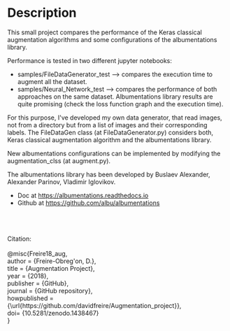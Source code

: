# Description

This small project compares the performance of the Keras classical augmentation algorithms and some configurations of the albumentations library. 

Performance is tested in two different jupyter notebooks:

- samples/FileDataGenerator_test --> compares the execution time to augment all the dataset.
- samples/Neural_Network_test --> compares the performance of both approaches on the same dataset. Albumentations library results are quite promising (check the loss function graph and the execution time).


For this purpose, I've developed my own data generator, that read images, not from a directory but from a list of images and their corresponding labels. The FileDataGen class (at FileDataGenerator.py) considers both, Keras classical augmentation algorithm and the albumentations library. 

New albumentations configurations can be implemented by modifying the augmentation_clss (at augment.py).


The albumentations library has been developed by Buslaev Alexander, Alexander Parinov, Vladimir Iglovikov. 
- Doc at https://albumentations.readthedocs.io
- Github at https://github.com/albu/albumentations 

<br /><br /><br />
Citation:<br /><br />
@misc{Freire18_aug,<br />
  author = {Freire-Obreg\'on, D.},<br />
  title = {Augmentation Project},<br />
  year = {2018},<br />
  publisher = {GitHub},<br />
  journal = {GitHub repository},<br />
  howpublished = {\url{https://<span></span>github.com/davidfreire/Augmentation_project}},<br />
  doi= {10.5281/zenodo.1438467}<br />
}
